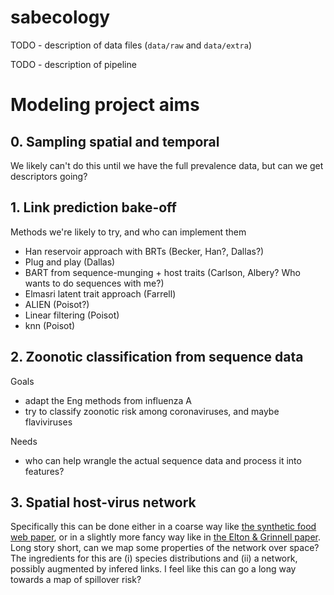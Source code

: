 # sabecology

TODO - description of data files (`data/raw` and `data/extra`)

TODO - description of pipeline

# Modeling project aims

## 0. Sampling spatial and temporal

We likely can't do this until we have the full prevalence data, but can we get descriptors going?

## 1. Link prediction bake-off

Methods we're likely to try, and who can implement them
- Han reservoir approach with BRTs (Becker, Han?, Dallas?)
- Plug and play (Dallas)
- BART from sequence-munging + host traits (Carlson, Albery? Who wants to do sequences with me?)
- Elmasri latent trait approach (Farrell)
- ALIEN (Poisot?)
- Linear filtering (Poisot)
- knn (Poisot)

## 2. Zoonotic classification from sequence data

Goals
- adapt the Eng methods from influenza A
- try to classify zoonotic risk among coronaviruses, and maybe flaviviruses

Needs
- who can help wrangle the actual sequence data and process it into features?

## 3. Spatial host-virus network

Specifically this can be done either in a coarse way like [the synthetic food
web paper](https://onlinelibrary.wiley.com/doi/full/10.1111/ecog.01941), or in a
slightly more fancy way like in [the Elton & Grinnell
paper](https://onlinelibrary.wiley.com/doi/10.1111/ecog.04006). Long story
short, can we map some properties of the network over space? The ingredients for
this are (i) species distributions and (ii) a network, possibly augmented by
infered links. I feel like this can go a long way towards a map of spillover
risk?

